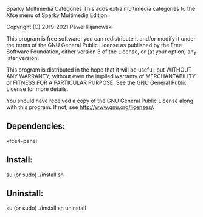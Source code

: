 Sparky Multimedia Categories
This adds extra multimedia categories to the Xfce menu of Sparky Multimedia Edition.

Copyright (C) 2019-2021 Paweł Pijanowski

This program is free software: you can redistribute it and/or modify
it under the terms of the GNU General Public License as published by
the Free Software Foundation, either version 3 of the License, or
(at your option) any later version.

This program is distributed in the hope that it will be useful,
but WITHOUT ANY WARRANTY; without even the implied warranty of
MERCHANTABILITY or FITNESS FOR A PARTICULAR PURPOSE.  See the
GNU General Public License for more details.

You should have received a copy of the GNU General Public License
along with this program.  If not, see <http://www.gnu.org/licenses/>.

Dependencies:
-------------
xfce4-panel

Install:
-------------
su (or sudo) 
./install.sh

Uninstall:
-------------
su (or sudo)
./install.sh uninstall
